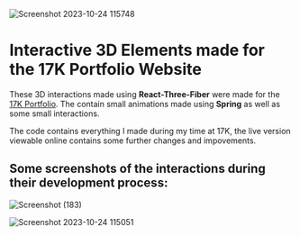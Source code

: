 ![Screenshot 2023-10-24 115748](https://github.com/user-attachments/assets/b4fc1c8d-3ed6-44ab-95fe-9b735a9826cf)

# Interactive 3D Elements made for the 17K Portfolio Website

These 3D interactions made using **React-Three-Fiber** were made for the [17K Portfolio](17K.de). The contain small animations made using **Spring** as well as some small interactions.

The code contains everything I made during my time at 17K, the live version viewable online contains some further changes and impovements.

## Some screenshots of the interactions during their development process:

![Screenshot (183)](https://github.com/user-attachments/assets/fe2287e6-9d73-4ff5-8301-09db9d1fbaa4)

![Screenshot 2023-10-24 115051](https://github.com/user-attachments/assets/b2014bce-84a4-4ab8-b941-03d043bb70b6)


